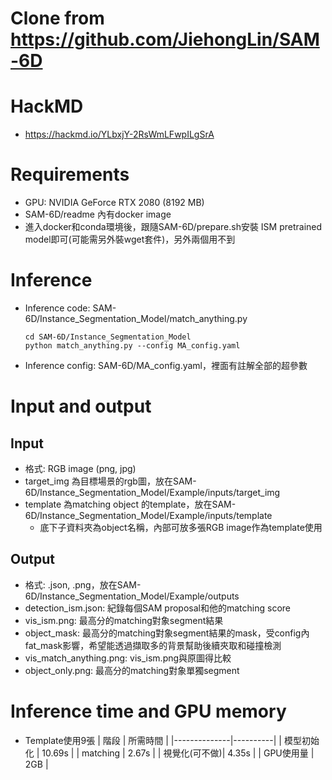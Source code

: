 # Clone from https://github.com/JiehongLin/SAM-6D
# HackMD
* https://hackmd.io/YLbxjY-2RsWmLFwpILgSrA
# Requirements
* GPU: NVIDIA GeForce RTX 2080 (8192 MB)
* SAM-6D/readme 內有docker image
* 進入docker和conda環境後，跟隨SAM-6D/prepare.sh安裝 ISM pretrained model即可(可能需另外裝wget套件)，另外兩個用不到

# Inference
* Inference code: SAM-6D/Instance_Segmentation_Model/match_anything.py
    ```
    cd SAM-6D/Instance_Segmentation_Model
    python match_anything.py --config MA_config.yaml
    ```
* Inference config: SAM-6D/MA_config.yaml，裡面有註解全部的超參數

# Input and output
## Input
* 格式: RGB image (png, jpg)
* target_img 為目標場景的rgb圖，放在SAM-6D/Instance_Segmentation_Model/Example/inputs/target_img
* template 為matching object 的template，放在SAM-6D/Instance_Segmentation_Model/Example/inputs/template
    * 底下子資料夾為object名稱，內部可放多張RGB image作為template使用

## Output
* 格式: .json, .png，放在SAM-6D/Instance_Segmentation_Model/Example/outputs
* detection_ism.json: 紀錄每個SAM proposal和他的matching score
* vis_ism.png: 最高分的matching對象segment結果
* object_mask: 最高分的matching對象segment結果的mask，受config內fat_mask影響，希望能透過擷取多的背景幫助後續夾取和碰撞檢測
* vis_match_anything.png: vis_ism.png與原圖得比較
* object_only.png: 最高分的matching對象單獨segment

# Inference time and GPU memory
* Template使用9張
    | 階段         | 所需時間 |
    |--------------|----------|
    | 模型初始化   | 10.69s   |
    | matching    | 2.67s    |
    | 視覺化(可不做)| 4.35s    |
    | GPU使用量     | 2GB   |